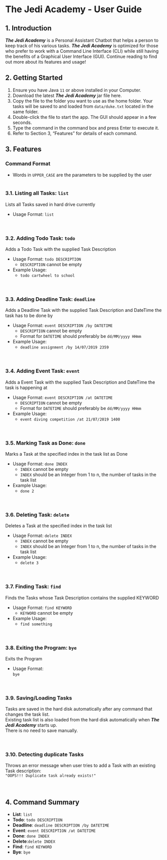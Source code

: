 # The Jedi Academy - User Guide

## 1. Introduction
_**The Jedi Academy**_ is a Personal Assistant Chatbot that helps a person to keep track of his various tasks. _**The Jedi Academy**_ is optimized for those who prefer to work with a Command Line Interface (CLI) while still having the benefits of a Graphical User Interface (GUI). Continue reading to find out more about its features and usage!

## 2. Getting Started
1. Ensure you have Java `11` or above installed in your Computer.
2. Download the latest _**The Jedi Academy**_ jar file here.
3. Copy the file to the folder you want to use as the home folder. Your tasks will be saved to and loaded from `data/duke.txt` located in the same folder.
4. Double-click the file to start the app. The GUI should appear in a few seconds.
5. Type the command in the command box and press Enter to execute it.
6. Refer to Section 3, “Features” for details of each command.

## 3. Features 
### Command Format
* Words in `UPPER_CASE` are the parameters to be supplied by the user
<br/><br/> 

### 3.1. Listing all Tasks: `list` 
Lists all Tasks saved in hard drive currently    
* Usage Format: `list`    
<br/><br/> 

### 3.2. Adding Todo Task: `todo`     
Adds a Todo Task with the supplied Task Description     
* Usage Format: `todo DESCRIPTION`  
  * `DESCRIPTION` cannot be empty
* Example Usage:    
  * `todo cartwheel to school`  
<br/><br/> 

### 3.3. Adding Deadline Task: `deadline` 
Adds a Deadline Task with the supplied Task Description and DateTime the task has to be done by    
* Usage Format: `event DESCRIPTION /by DATETIME`    
  * `DESCRIPTION` cannot be empty
  * Format for `DATETIME` should preferably be `dd/MM/yyyy HHmm`
* Example Usage:    
  * `deadline assignment /by 14/07/2019 2359`  
<br/><br/> 

### 3.4. Adding Event Task: `event`     
Adds a Event Task with the supplied Task Description and DateTime the task is happening at   
* Usage Format: `event DESCRIPTION /at DATETIME`
  * `DESCRIPTION` cannot be empty
  * Format for `DATETIME` should preferably be `dd/MM/yyyy HHmm`
* Example Usage:     
  * `event diving competition /at 21/07/2019 1400`    
<br/><br/> 

### 3.5. Marking Task as Done: `done`  
Marks a Task at the specified index in the task list as Done    
* Usage Format: `done INDEX` 
  * `INDEX` cannot be empty
  * `INDEX` should be an Integer from 1 to n, the number of tasks in the task list
* Example Usage:    
  * `done 2`    
<br/><br/> 

### 3.6. Deleting Task: `delete` 
Deletes a Task at the specified index in the task list    
* Usage Format: `delete INDEX`   
  * `INDEX` cannot be empty
  * `INDEX` should be an Integer from 1 to n, the number of tasks in the task list
* Example Usage:    
  * `delete 3 `   
<br/><br/> 

### 3.7. Finding Task: `find` 
Finds the Tasks whose Task Description contains the supplied KEYWORD    
* Usage Format: `find KEYWORD`    
  * `KEYWORD` cannot be empty
* Example Usage:    
  * `find something`    
<br/><br/> 

### 3.8. Exiting the Program: `bye` 
Exits the Program    
* Usage Format:     
`bye`    
<br/><br/> 

### 3.9. Saving/Loading Tasks
Tasks are saved in the hard disk automatically after any command that changes the task list.    
Existing task list is also loaded from the hard disk automatically when _**The Jedi Academy**_ starts up.    
There is no need to save manually.      
<br/><br/> 
  
### 3.10. Detecting duplicate Tasks 
Throws an error message when user tries to add a Task with an existing Task description:    
`"OOPS!!! Duplicate task already exists!"`    
<br/><br/> 
 
## 4. Command Summary
* **List**: `list`
* **Todo**: `todo DESCRIPTION`
* **Deadline**: `deadline DESCRIPTION /by DATETIME`
* **Event**: `event DESCRIPTION /at DATETIME`
* **Done**: `done INDEX`
* **Delete**:`delete INDEX`
* **Find**: `find KEYWORD`
* **Bye**: `bye`
